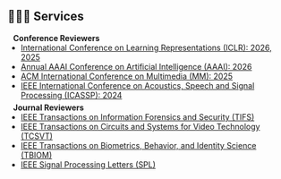 ## 👨🏻‍💻 Services

<h4 style="margin:0 10px 0;">Conference Reviewers</h4>

<ul style="margin:0 0 5px;">
  <li><a href="https://iclr.cc/"><autocolor>International Conference on Learning Representations (ICLR): 2026, 2025</autocolor></a></li>
  <li><a href="https://aaai.org/conference/aaai/"><autocolor>Annual AAAI Conference on Artificial Intelligence (AAAI): 2026</autocolor></a></li>
  <li><a href="https://acmmm2025.org/"><autocolor>ACM International Conference on Multimedia (MM): 2025</autocolor></a></li>
  <li><a href="https://2024.ieeeicassp.org/"><autocolor>IEEE International Conference on Acoustics, Speech and Signal Processing (ICASSP): 2024</autocolor></a></li>
  
</ul>

<h4 style="margin:0 10px 0;">Journal Reviewers</h4>

<ul style="margin:0 0 20px;">
  <li><a href="https://ieeexplore.ieee.org/xpl/RecentIssue.jsp?punumber=10206"><autocolor>IEEE Transactions on Information Forensics and Security (TIFS)</autocolor></a></li>
  <li><a href="https://ieeexplore.ieee.org/xpl/RecentIssue.jsp?punumber=76"><autocolor>IEEE Transactions on Circuits and Systems for Video Technology (TCSVT)</autocolor></a></li>
  <li><a href="https://ieeexplore.ieee.org/xpl/RecentIssue.jsp?punumber=8423754"><autocolor>IEEE Transactions on Biometrics, Behavior, and Identity Science (TBIOM)</autocolor></a></li>
  <li><a href="https://ieeexplore.ieee.org/xpl/RecentIssue.jsp?punumber=97"><autocolor>IEEE Signal Processing Letters (SPL)</autocolor></a></li>
</ul>